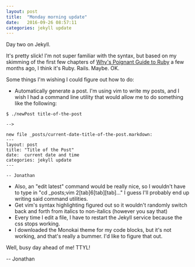 ```yaml
---
layout: post
title:  "Monday morning update"
date:   2016-09-26 08:57:11
categories: jekyll update
---
```


Day two on Jekyll.  

It's pretty slick!  I'm not super familiar with the syntax, but based on my skimming of the first few chapters of [Why's Poignant Guide to Ruby](http://poignant.guide/) a few months ago, I think it's Ruby.  Rails.  Maybe.  OK.

Some things I'm wishing I could figure out how to do:  

 - Automatically generate a post.  I'm using vim to write my posts, and I wish I had a command line utility that would allow me to do something like the following: 

~~~ 
$ ./newPost title-of-the-post

-->

new file _posts/current-date-title-of-the-post.markdown:
---
layout: post
title: "Title of the Post"
date:  current date and time
categories: jekyll update
---

-- Jonathan
~~~

 - Also, an "edit latest" command would be really nice, so I wouldn't have to type in "cd _posts;vim 2[tab]6[tab][tab]..."  I guess I'll probably end up writing said command utilities.
 - Get vim's syntax highlighting figured out so it wouldn't randomly switch back and forth from italics to non-italics (however you say that)
 - Every time I edit a file, I have to restart the Jekyll service because the css stops working.
 - I downloaded the Monokai theme for my code blocks, but it's not working, and that's really a bummer.  I'd like to figure that out.

Well, busy day ahead of me!  TTYL!


-- Jonathan
